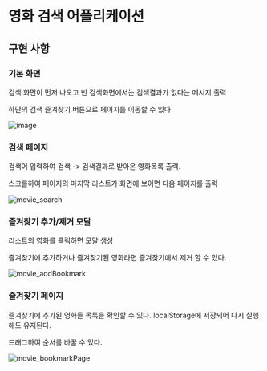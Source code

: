 # 영화 검색 어플리케이션

## 구현 사항
### 기본 화면

검색 화면이 먼저 나오고 빈 검색화면에서는 검색결과가 없다는 메시지 출력

하단의 검색 즐겨찾기 버튼으로 페이지를 이동할 수 있다

 ![image](https://user-images.githubusercontent.com/56039591/168459504-e57f1bef-5f40-4cd0-a4ca-bca5205a7a3c.png)
 

### 검색 페이지
검색어 입력하여 검색 -> 검색결과로 받아온 영화목록 출력.

스크롤하여 페이지의 마지막 리스트가 화면에 보이면 다음 페이지를 출력

![movie_search](https://user-images.githubusercontent.com/56039591/168459683-3f7239cf-179d-44c4-b6cc-346c8a1c8aa2.gif)

### 즐겨찾기 추가/제거 모달
리스트의 영화를 클릭하면 모달 생성

즐겨찾기에 추가하거나 즐겨찾기된 영화라면 즐겨찾기에서 제거 할 수 있다.

![movie_addBookmark](https://user-images.githubusercontent.com/56039591/168459811-bdcaed4a-dfc0-4cb7-9112-1d2d4ab6692a.gif)


### 즐겨찾기 페이지

즐겨찾기에 추가된 영화들 목록을 확인할 수 있다. localStorage에 저장되어 다시 실행해도 유지된다.

드래그하여 순서를 바꿀 수 있다.

![movie_bookmarkPage](https://user-images.githubusercontent.com/56039591/168459884-60a7315e-dc0c-495a-8091-dfa927cc9071.gif)
